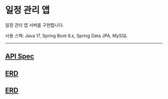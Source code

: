 # 일정 관리 앱

일정 관리 앱 서버를 구현합니다.

사용 스택: Java 17, Spring Boot 6.x, Spring Data JPA, MySQL
- - -

## [API Spec](https://docs.google.com/spreadsheets/d/19b0rKS7Jz__lCiEKFq__mzaaunUcZ0u2rTuKykBQViY/edit?usp=sharing)

## [ERD](erd.png)

## [ERD](https://github.com/Sonny-in-1999/spring-todo-subject/blob/main/erd.png)